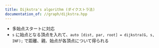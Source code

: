 ```yaml
---
title: Dijkstra's algorithm (ダイクストラ法)
documentation_of: //graph/dijkstra.hpp
---
```


- 多始点スタートに対応
- `s` に始点となる頂点を入れて、`auto [dist, par, root] = dijkstra(G, s, INF);` で距離、親、始点が各頂点について得られる
